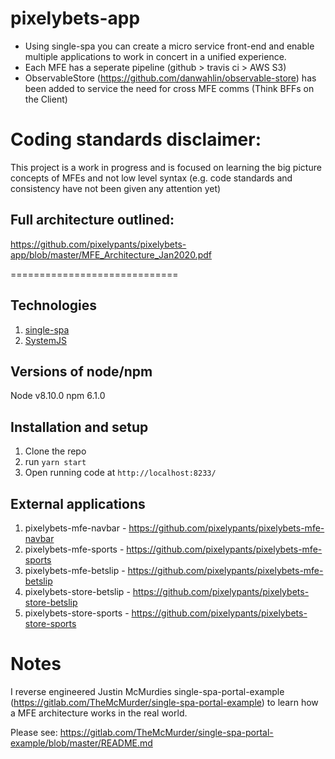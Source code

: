 # pixelybets-app

* Using single-spa you can create a micro service front-end and enable multiple 
applications to work in concert in a unified experience.
* Each MFE has a seperate pipeline (github > travis ci > AWS S3)
* ObservableStore (https://github.com/danwahlin/observable-store) has been added to service the need for cross MFE comms (Think BFFs on the Client)

# Coding standards disclaimer: 
This project is a work in progress and is focused on learning the big picture concepts of MFEs and not low level syntax (e.g. code standards and consistency have not been given any attention yet)

## Full architecture outlined: 
https://github.com/pixelypants/pixelybets-app/blob/master/MFE_Architecture_Jan2020.pdf


=============================

## Technologies
1. [single-spa](https://single-spa.js.org/)
2. [SystemJS](https://github.com/systemjs/systemjs)

## Versions of node/npm
Node v8.10.0
npm 6.1.0

## Installation and setup
1. Clone the repo
3. run `yarn start`
4. Open running code at `http://localhost:8233/`

## External applications
1. pixelybets-mfe-navbar - https://github.com/pixelypants/pixelybets-mfe-navbar
2. pixelybets-mfe-sports - https://github.com/pixelypants/pixelybets-mfe-sports
3. pixelybets-mfe-betslip - https://github.com/pixelypants/pixelybets-mfe-betslip
4. pixelybets-store-betslip - https://github.com/pixelypants/pixelybets-store-betslip
5. pixelybets-store-sports - https://github.com/pixelypants/pixelybets-store-sports


# Notes

I reverse engineered Justin McMurdies single-spa-portal-example (https://gitlab.com/TheMcMurder/single-spa-portal-example) to learn how a MFE architecture works in the real world.

Please see: https://gitlab.com/TheMcMurder/single-spa-portal-example/blob/master/README.md
